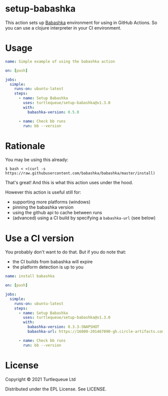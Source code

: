 # setup-babashka

This action sets up [Babashka](https://github.com/babashka/babashka) environment for using in GitHub Actions.
So you can use a clojure interpreter in your CI environment.

# Usage

```yaml
name: Simple example of using the babashka action

on: [push]

jobs:
  simple:
    runs-on: ubuntu-latest
    steps:
      - name: Setup Babashka
        uses: turtlequeue/setup-babashka@v1.3.0
        with:
          babashka-version: 0.5.0

      - name: Check bb runs
        run: bb --version
```

# Rationale

You may be using this already:
``` shell
$ bash < <(curl -s https://raw.githubusercontent.com/babashka/babashka/master/install)
```

That's great! And this is what this action uses under the hood.

However this action is useful still for:

- supporting more platforms (windows)
- pinning the babashka version
- using the github api to cache between runs
- (advanced) using a CI build by specifying a `babashka-url` (see below)


# Use a CI version

You probably don't want to do that.
But if you do note that:
- the CI builds from babashka will expire
- the platform detection is up to you

```yaml
name: install babashka

on: [push]

jobs:
  simple:
    runs-on: ubuntu-latest
    steps:
      - name: Setup Babashka
        uses: turtlequeue/setup-babashka@v1.3.0
        with:
          babashka-version: 0.3.3-SNAPSHOT
          babashka-url: https://16800-201467090-gh.circle-artifacts.com/0/release/babashka-0.3.3-SNAPSHOT-linux-amd64.tar.gz

      - name: Check bb runs
        run: bb --version
```

# License
Copyright © 2021 Turtlequeue Ltd

Distributed under the EPL License. See LICENSE.

